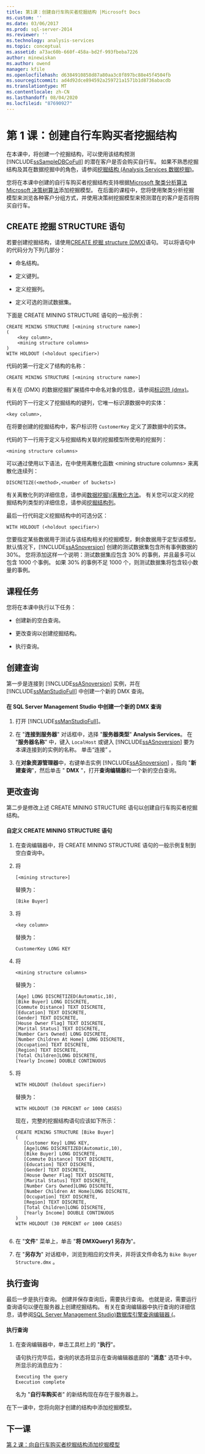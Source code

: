 ```yaml
---
title: 第1课：创建自行车购买者挖掘结构 |Microsoft Docs
ms.custom: ''
ms.date: 03/06/2017
ms.prod: sql-server-2014
ms.reviewer: ''
ms.technology: analysis-services
ms.topic: conceptual
ms.assetid: a73ac60b-660f-458a-bd2f-993fbeba7226
author: minewiskan
ms.author: owend
manager: kfile
ms.openlocfilehash: d6384910858d87a80aa3c8f897bc88e45f4504fb
ms.sourcegitcommit: ad4d92dce894592a259721a1571b1d8736abacdb
ms.translationtype: MT
ms.contentlocale: zh-CN
ms.lasthandoff: 08/04/2020
ms.locfileid: "87690927"
---
```

# <a name="lesson-1-creating-the-bike-buyer-mining-structure"></a>第 1 课：创建自行车购买者挖掘结构
  在本课中，将创建一个挖掘结构，可以使用该结构预测 [!INCLUDE[ssSampleDBCoFull](../includes/sssampledbcofull-md.md)] 的潜在客户是否会购买自行车。 如果不熟悉挖掘结构及其在数据挖掘中的角色，请参阅[挖掘结构 &#40;Analysis Services 数据挖掘&#41;](../../2014/analysis-services/data-mining/mining-structures-analysis-services-data-mining.md)。  
  
 您将在本课中创建的自行车购买者挖掘结构支持根据[Microsoft 聚类分析算法](../../2014/analysis-services/data-mining/microsoft-clustering-algorithm.md)[Microsoft 决策树算法](../../2014/analysis-services/data-mining/microsoft-decision-trees-algorithm.md)添加挖掘模型。 在后面的课程中，您将使用聚类分析挖掘模型来浏览各种客户分组方式，并使用决策树挖掘模型来预测潜在的客户是否将购买自行车。  
  
## <a name="create-mining-structure-statement"></a>CREATE 挖掘 STRUCTURE 语句  
 若要创建挖掘结构，请使用[CREATE 挖掘 structure &#40;DMX&#41;](/sql/dmx/create-mining-structure-dmx)语句。 可以将语句中的代码分为下列几部分：  
  
-   命名结构。  
  
-   定义键列。  
  
-   定义挖掘列。  
  
-   定义可选的测试数据集。  
  
 下面是 CREATE MINING STRUCTURE 语句的一般示例：  
  
```  
CREATE MINING STRUCTURE [<mining structure name>]  
(  
    <key column>,  
    <mining structure columns>  
)   
WITH HOLDOUT (<holdout specifier>)  
```  
  
 代码的第一行定义了结构的名称：  
  
```  
CREATE MINING STRUCTURE [<mining structure name>]  
```  
  
 有关在 (DMX) 的数据挖掘扩展插件中命名对象的信息，请参阅[标识符 &#40;dmx&#41;](/sql/dmx/identifiers-dmx)。  
  
 代码的下一行定义了挖掘结构的键列，它唯一标识源数据中的实体：  
  
```  
<key column>,  
```  
  
 在将要创建的挖掘结构中，客户标识符 `CustomerKey` 定义了源数据中的实体。  
  
 代码的下一行用于定义与挖掘结构关联的挖掘模型所使用的挖掘列：  
  
```  
<mining structure columns>  
```  
  
 可以通过使用以下语法，在中使用离散化函数 \<mining structure columns> 来离散化连续列：  
  
 `DISCRETIZE(<method>,<number of buckets>)`  
  
 有关离散化列的详细信息，请参阅[数据挖掘&#41;&#40;离散化方法](../../2014/analysis-services/data-mining/discretization-methods-data-mining.md)。 有关您可以定义的挖掘结构列类型的详细信息，请参阅[挖掘结构列](../../2014/analysis-services/data-mining/mining-structure-columns.md)。  
  
 最后一行代码定义挖掘结构中的可选分区：  
  
```  
WITH HOLDOUT (<holdout specifier>)  
```  
  
 您要指定某些数据用于测试与该结构相关的挖掘模型，剩余数据用于定型该模型。 默认情况下，[!INCLUDE[ssASnoversion](../includes/ssasnoversion-md.md)] 创建的测试数据集包含所有事例数据的 30%。 您将添加这样一个说明：测试数据集应包含 30% 的事例，并且最多可以包含 1000 个事例。 如果 30% 的事例不足 1000 个，则测试数据集将包含较小数量的事例。  
  
## <a name="lesson-tasks"></a>课程任务  
 您将在本课中执行以下任务：  
  
-   创建新的空白查询。  
  
-   更改查询以创建挖掘结构。  
  
-   执行查询。  
  
## <a name="creating-the-query"></a>创建查询  
 第一步是连接到 [!INCLUDE[ssASnoversion](../includes/ssasnoversion-md.md)] 实例，并在 [!INCLUDE[ssManStudioFull](../includes/ssmanstudiofull-md.md)] 中创建一个新的 DMX 查询。  
  
#### <a name="to-create-a-new-dmx-query-in-sql-server-management-studio"></a>在 SQL Server Management Studio 中创建一个新的 DMX 查询  
  
1.  打开 [!INCLUDE[ssManStudioFull](../includes/ssmanstudiofull-md.md)]。  
  
2.  在 "**连接到服务器**" 对话框中，选择 "**服务器类型**" **Analysis Services**。 在 "**服务器名称**" 中，键入 `LocalHost` 或键入 [!INCLUDE[ssASnoversion](../includes/ssasnoversion-md.md)] 要为本课连接到的实例的名称。 单击“连接” 。  
  
3.  在**对象资源管理器**中，右键单击实例 [!INCLUDE[ssASnoversion](../includes/ssasnoversion-md.md)] ，指向 "**新建查询**"，然后单击 " **DMX** "，打开**查询编辑器**和一个新的空白查询。  
  
## <a name="altering-the-query"></a>更改查询  
 第二步是修改上述 CREATE MINING STRUCTURE 语句以创建自行车购买者挖掘结构。  
  
#### <a name="to-customize-the-create-mining-structure-statement"></a>自定义 CREATE MINING STRUCTURE 语句  
  
1.  在查询编辑器中，将 CREATE MINING STRUCTURE 语句的一般示例复制到空白查询中。  
  
2.  将  
  
    ```  
    [<mining structure>]   
    ```  
  
     替换为：  
  
    ```  
    [Bike Buyer]  
    ```  
  
3.  将  
  
    ```  
    <key column>   
    ```  
  
     替换为：  
  
    ```  
    CustomerKey LONG KEY  
    ```  
  
4.  将  
  
    ```  
    <mining structure columns>   
    ```  
  
     替换为：  
  
    ```  
    [Age] LONG DISCRETIZED(Automatic,10),  
    [Bike Buyer] LONG DISCRETE,  
    [Commute Distance] TEXT DISCRETE,  
    [Education] TEXT DISCRETE,  
    [Gender] TEXT DISCRETE,  
    [House Owner Flag] TEXT DISCRETE,  
    [Marital Status] TEXT DISCRETE,  
    [Number Cars Owned] LONG DISCRETE,  
    [Number Children At Home] LONG DISCRETE,  
    [Occupation] TEXT DISCRETE,  
    [Region] TEXT DISCRETE,  
    [Total Children]LONG DISCRETE,  
    [Yearly Income] DOUBLE CONTINUOUS  
    ```  
  
5.  将  
  
    ```  
    WITH HOLDOUT (holdout specifier>)  
    ```  
  
     替换为：  
  
    ```  
    WITH HOLDOUT (30 PERCENT or 1000 CASES)  
    ```  
  
     现在，完整的挖掘结构语句应该如下所示：  
  
    ```  
    CREATE MINING STRUCTURE [Bike Buyer]  
    (  
       [Customer Key] LONG KEY,  
       [Age]LONG DISCRETIZED(Automatic,10),  
       [Bike Buyer] LONG DISCRETE,  
       [Commute Distance] TEXT DISCRETE,  
       [Education] TEXT DISCRETE,  
       [Gender] TEXT DISCRETE,  
       [House Owner Flag] TEXT DISCRETE,  
       [Marital Status] TEXT DISCRETE,  
       [Number Cars Owned]LONG DISCRETE,  
       [Number Children At Home]LONG DISCRETE,  
       [Occupation] TEXT DISCRETE,  
       [Region] TEXT DISCRETE,  
       [Total Children]LONG DISCRETE,  
       [Yearly Income] DOUBLE CONTINUOUS  
    )  
    WITH HOLDOUT (30 PERCENT or 1000 CASES)  
  
    ```  
  
6.  在 "**文件**" 菜单上，单击 "**将 DMXQuery1 另存为**"。  
  
7.  在 "**另存为**" 对话框中，浏览到相应的文件夹，并将该文件命名为 `Bike Buyer Structure.dmx` 。  
  
## <a name="executing-the-query"></a>执行查询  
 最后一步是执行查询。 创建并保存查询后，需要执行查询。 也就是说，需要运行查询语句以便在服务器上创建挖掘结构。 有关在查询编辑器中执行查询的详细信息，请参阅[SQL Server Management Studio&#41;数据库引擎查询编辑器 &#40;](../relational-databases/scripting/database-engine-query-editor-sql-server-management-studio.md)。  
  
#### <a name="to-execute-the-query"></a>执行查询  
  
1.  在查询编辑器中，单击工具栏上的 "**执行**"。  
  
     语句执行完毕后，查询的状态将显示在查询编辑器底部的 "**消息**" 选项卡中。 所显示的消息应为：  
  
    ```  
    Executing the query   
    Execution complete  
    ```  
  
     名为 "**自行车购买**者" 的新结构现在存在于服务器上。  
  
 在下一课中，您将向刚才创建的结构中添加挖掘模型。  
  
## <a name="next-lesson"></a>下一课  
 [第 2 课：向自行车购买者挖掘结构添加挖掘模型](../../2014/tutorials/lesson-2-adding-mining-models-to-the-bike-buyer-mining-structure.md)  
  
  
